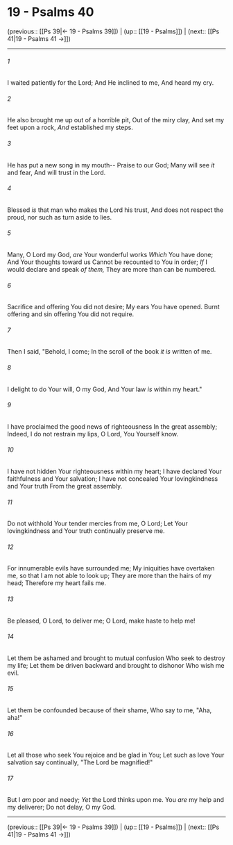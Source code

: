 # 19 - Psalms 40

(previous:: [[Ps 39|← 19 - Psalms 39]]) | (up:: [[19 - Psalms]]) | (next:: [[Ps 41|19 - Psalms 41 →]])

***


###### 1 
I waited patiently for the Lord; And He inclined to me, And heard my cry. 

###### 2 
He also brought me up out of a horrible pit, Out of the miry clay, And set my feet upon a rock, _And_ established my steps. 

###### 3 
He has put a new song in my mouth-- Praise to our God; Many will see _it_ and fear, And will trust in the Lord. 

###### 4 
Blessed _is_ that man who makes the Lord his trust, And does not respect the proud, nor such as turn aside to lies. 

###### 5 
Many, O Lord my God, _are_ Your wonderful works _Which_ You have done; And Your thoughts toward us Cannot be recounted to You in order; _If_ I would declare and speak _of them,_ They are more than can be numbered. 

###### 6 
Sacrifice and offering You did not desire; My ears You have opened. Burnt offering and sin offering You did not require. 

###### 7 
Then I said, "Behold, I come; In the scroll of the book _it is_ written of me. 

###### 8 
I delight to do Your will, O my God, And Your law _is_ within my heart." 

###### 9 
I have proclaimed the good news of righteousness In the great assembly; Indeed, I do not restrain my lips, O Lord, You Yourself know. 

###### 10 
I have not hidden Your righteousness within my heart; I have declared Your faithfulness and Your salvation; I have not concealed Your lovingkindness and Your truth From the great assembly. 

###### 11 
Do not withhold Your tender mercies from me, O Lord; Let Your lovingkindness and Your truth continually preserve me. 

###### 12 
For innumerable evils have surrounded me; My iniquities have overtaken me, so that I am not able to look up; They are more than the hairs of my head; Therefore my heart fails me. 

###### 13 
Be pleased, O Lord, to deliver me; O Lord, make haste to help me! 

###### 14 
Let them be ashamed and brought to mutual confusion Who seek to destroy my life; Let them be driven backward and brought to dishonor Who wish me evil. 

###### 15 
Let them be confounded because of their shame, Who say to me, "Aha, aha!" 

###### 16 
Let all those who seek You rejoice and be glad in You; Let such as love Your salvation say continually, "The Lord be magnified!" 

###### 17 
But I _am_ poor and needy; _Yet_ the Lord thinks upon me. You _are_ my help and my deliverer; Do not delay, O my God.

***

(previous:: [[Ps 39|← 19 - Psalms 39]]) | (up:: [[19 - Psalms]]) | (next:: [[Ps 41|19 - Psalms 41 →]])
